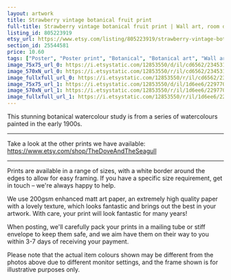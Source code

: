 ```yaml
---
layout: artwork
title: Strawberry vintage botanical fruit print 
full-title: Strawberry vintage botanical fruit print | Wall art, room decor, vintage print, watercolour
listing_id: 805223919
etsy_url: https://www.etsy.com/listing/805223919/strawberry-vintage-botanical-fruit-print?utm_source=ds&utm_medium=api&utm_campaign=api
section_id: 25544581
price: 10.60
tags: ["Poster", "Poster print", "Botanical", "Botanical art", "Wall art", "Botanical poster", "Photograph", "Vintage", "Plant", "Watercolour", "Fruit", "High quality print", "Strawberry fruit"]
image_75x75_url_0: https://i.etsystatic.com/12853550/d/il/cd6562/2345314063/il_75x75.2345314063_1hoo.jpg?version=0
image_570xN_url_0: https://i.etsystatic.com/12853550/r/il/cd6562/2345314063/il_570xN.2345314063_1hoo.jpg
image_fullxfull_url_0: https://i.etsystatic.com/12853550/r/il/cd6562/2345314063/il_fullxfull.2345314063_1hoo.jpg
image_75x75_url_1: https://i.etsystatic.com/12853550/d/il/1d6ee6/2297706904/il_75x75.2297706904_rqpc.jpg?version=0
image_570xN_url_1: https://i.etsystatic.com/12853550/r/il/1d6ee6/2297706904/il_570xN.2297706904_rqpc.jpg
image_fullxfull_url_1: https://i.etsystatic.com/12853550/r/il/1d6ee6/2297706904/il_fullxfull.2297706904_rqpc.jpg
---
```

This stunning botanical watercolour study is from a series of watercolours painted in the early 1900s.

---

Take a look at the other prints we have available:
https://www.etsy.com/shop/TheDoveAndTheSeagull

----

Prints are available in a range of sizes, with a white border around the edges to allow for easy framing. If you have a specific size requirement, get in touch – we&#39;re always happy to help.

We use 200gsm enhanced matt art paper, an extremely high quality paper with a lovely texture, which looks fantastic and brings out the best in your artwork. With care, your print will look fantastic for many years!

When posting, we&#39;ll carefully pack your prints in a mailing tube or stiff envelope to keep them safe, and we aim have them on their way to you within 3-7 days of receiving your payment.

Please note that the actual item colours shown may be different from the photos above due to different monitor settings, and the frame shown is for illustrative purposes only.
